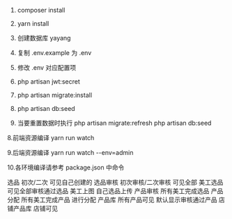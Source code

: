 1. composer install 
2. yarn install 
3. 创建数据库 yayang
4. 复制 .env.example 为 .env
5. 修改 .env 对应配置项
6. php artisan jwt:secret
5. php artisan migrate:install 
6. php artisan db:seed

7. 当要重置数据时执行  php artisan migrate:refresh  php artisan db:seed

8.前端资源编译
yarn run watch 

9.后端资源编译
yarn run watch --env=admin

10.各环境编译请参考
package.json 中命令


选品 初次/二次  可见自己创建的
选品审核 初次审核/二次审核 可见全部
美工选品 可见全部审核通过选品
美工上图 自己选品上传
产品审核 所有美工完成选品
产品分配 所有美工完成产品 进行分配
产品库 所有产品可见 默认显示审核通过产品
店铺产品库 店铺可见
